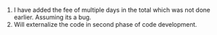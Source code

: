 1. I have added the fee of multiple days in the total which was not done earlier. Assuming its a bug.
2. Will externalize the code in second phase of code development.